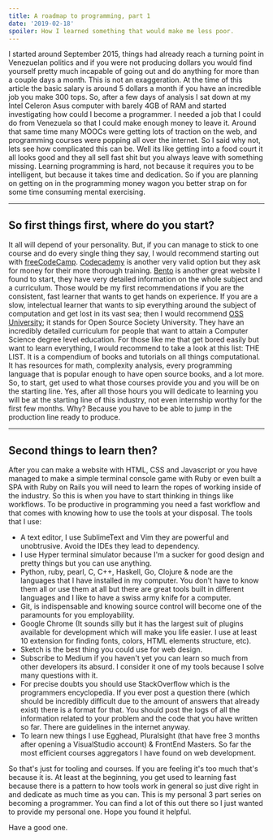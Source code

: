 ```yaml
---
title: A roadmap to programming, part 1
date: '2019-02-18'
spoiler: How I learned something that would make me less poor.
---
```


I started around September 2015, things had already reach a turning point in Venezuelan politics and if you were not producing dollars you would find yourself pretty much incapable of going out and do anything for more than a couple days a month. This is not an exaggeration. At the time of this article the basic salary is around 5 dollars a month if you have an incredible job you make 300 tops.
So, after a few days of analysis I sat down at my Intel Celeron Asus computer with barely 4GB of RAM and started investigating how could I become a programmer. I needed a job that I could do from Venezuela so that I could make enough money to leave it. Around that same time many MOOCs were getting lots of traction on the web, and programming courses were popping all over the internet. So I said why not, lets see how complicated this can be. Well its like getting into a food court it all looks good and they all sell fast shit but you always leave with something missing.
Learning programming is hard, not because it requires you to be intelligent, but because it takes time and dedication. So if you are planning on getting on in the programming money wagon you better strap on for some time consuming mental exercising.

---

## So first things first, where do you start?
It all will depend of your personality. But, if you can manage to stick to one course and do every single thing they say, I would recommend starting out with [freeCodeCamp](https://www.freecodecamp.org/). [Codecademy](http://codecademy.com/learn) is another very valid option but they ask for money for their more thorough training. [Bento](http://www.bento.io/) is another great website I found to start, they have very detailed information on the whole subject and a curriculum. Those would be my first recommendations if you are the consistent, fast learner that wants to get hands on experience.
If you are a slow, intelectual learner that wants to sip everything around the subject of computation and get lost in its vast sea; then I would recommend [OSS University](https://ossu.firebaseapp.com/#/); it stands for Open Source Society University. They have an incredibly detailed curriculum for people that want to attain a Computer Science degree level education.
For those like me that get bored easily but want to learn everything, I would recommend to take a look at this list: THE LIST. It is a compendium of books and tutorials on all things computational. It has resources for math, complexity analysis, every programming language that is popular enough to have open source books, and a lot more.
So, to start, get used to what those courses provide you and you will be on the starting line. Yes, after all those hours you will dedicate to learning you will be at the starting line of this industry, not even internship worthy for the first few months. Why? Because you have to be able to jump in the production line ready to produce.

---

## Second things to learn then?
After you can make a website with HTML, CSS and Javascript or you have managed to make a simple terminal console game with Ruby or even built a SPA with Ruby on Rails you will need to learn the ropes of working inside of the industry. So this is when you have to start thinking in things like workflows. To be productive in programming you need a fast workflow and that comes with knowing how to use the tools at your disposal.
The tools that I use:
- A text editor, I use SublimeText and Vim they are powerful and unobtrusive. Avoid the IDEs they lead to dependency.
- I use Hyper terminal simulator because I'm a sucker for good design and pretty things but you can use anything.
- Python, ruby, pearl, C, C++, Haskell, Go, Clojure & node are the languages that I have installed in my computer. You don't have to know them all or use them at all but there are great tools built in different languages and I like to have a swiss army knife for a computer.
- Git, is indispensable and knowing source control will become one of the paramounts for you employability.
- Google Chrome (It sounds silly but it has the largest suit of plugins available for development which will make you life easier. I use at least 10 extension for finding fonts, colors, HTML elements structure, etc).
- Sketch is the best thing you could use for web design.
- Subscribe to Medium if you haven't yet you can learn so much from other developers its absurd. I consider it one of my tools because I solve many questions with it.
- For precise doubts you should use StackOverflow which is the programmers encyclopedia. If you ever post a question there (which should be incredibly difficult due to the amount of answers that already exist) there is a format for that. You should post the logs of all the information related to your problem and the code that you have written so far. There are guidelines in the internet anyway.
- To learn new things I use Egghead, Pluralsight (that have free 3 months after opening a VisualStudio account) & FrontEnd Masters. So far the most efficient courses aggregators I have found on web development.

So that's just for tooling and courses. If you are feeling it's too much that's because it is. At least at the beginning, you get used to learning fast because there is a pattern to how tools work in general so just dive right in and dedicate as much time as you can.
This is my personal 3 part series on becoming a programmer. You can find a lot of this out there so I just wanted to provide my personal one. Hope you found it helpful.

Have a good one.